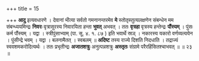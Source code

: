 +++
title = 15

+++
**आदु** इत्यवधारणे । देवानां भीत्या सर्वतो गमनानन्तरमेव **मे** स्तोतृस्तुत्यलक्षणेन संबन्धेन मम संबन्ध्ययमिन्द्रः **निवरः** वृत्रासुरस्य निवारयिता हन्ता **भुवत्** अभवत् । ततः **वृत्रहा** वृत्रस्य हन्तेन्द्रः **पौंस्यम्** । पुंसः कर्म पौंस्यम् । यद्वा । स्त्रीपुंसाभ्याम् (पा. सू. ४. १. ८७ ) इति भवार्थे स्रञ्   । नकारस्य यकारो वर्णव्यत्ययेन । पुंसीन्द्रे भवम् । यद्वा । बलनामैतत् । स्वबलम् ॥ **अदिष्ट** तस्य राज्ये दिशति निदधाति । तद्राज्यं स्ववशमकरोदित्यर्थः । ततः प्रभृतीन्द्रः **अजातशत्रुः** अनुत्पन्नशत्रुः **अस्तृतः** संग्रामे परैरहिंसितश्चाभवत् ॥ ॥ २३ ॥